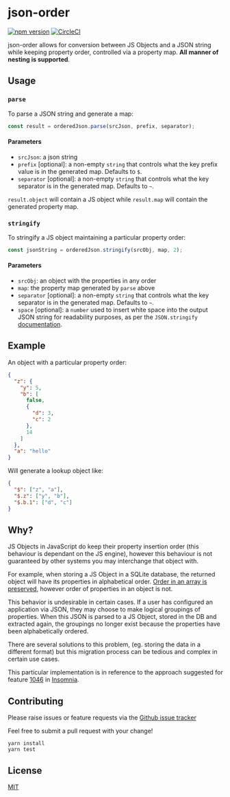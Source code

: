 # json-order

[![npm version](https://badge.fury.io/js/json-order.svg)](https://badge.fury.io/js/json-order) [![CircleCI](https://circleci.com/gh/develohpanda/json-order.svg?style=svg)](https://circleci.com/gh/develohpanda/json-order)

json-order allows for conversion between JS Objects and a JSON string while keeping property order, controlled via a property map. **All manner of nesting is supported**.

## Usage

### `parse`
To parse a JSON string and generate a map:
```js
const result = orderedJson.parse(srcJson, prefix, separator);
```
#### Parameters
- `srcJson`: a json string
- `prefix` [optional]: a non-empty `string` that controls what the key prefix value is in the generated map. Defaults to `$`.
- `separator` [optional]: a non-empty `string` that controls what the key separator is in the generated map. Defaults to `~`.

`result.object` will contain a JS object while `result.map` will contain the generated property map.

### `stringify`

To stringify a JS object maintaining a particular property order:
```js
const jsonString = orderedJson.stringify(srcObj, map, 2);
```

#### Parameters
- `srcObj`: an object with the properties in any order
- `map`: the property map generated by `parse` above
- `separator` [optional]: a non-empty `string` that controls what the key separator is in the generated map. Defaults to `~`.
- `space` [optional]: a `number` used to insert white space into the output JSON string for readability purposes, as per the `JSON.stringify` [documentation](https://developer.mozilla.org/en-US/docs/Web/JavaScript/Reference/Global_Objects/JSON/stringify#Parameters).

## Example

An object with a particular property order:
```json
{
  "z": {
    "y": 5,
    "b": [
      false,
      {
        "d": 3,
        "c": 2
      },
      14
    ]
  },
  "a": "hello"
}
```

Will generate a lookup object like:
```json
{
  "$": ["z", "a"],
  "$.z": ["y", "b"],
  "$.b.1": ["d", "c"]
}
```

## Why?

JS Objects in JavaScript do keep their property insertion order (this behaviour is dependant on the JS engine), however this behaviour is not guaranteed by other systems you may interchange that object with.

For example, when storing a JS Object in a SQLite database, the returned object will have its properties in alphabetical order. [Order in an array is preserved](https://stackoverflow.com/a/7214312), however order of properties in an object is not.

This behavior is undesirable in certain cases. If a user has configured an application via JSON, they may choose to make logical groupings of properties. When this JSON is parsed to a JS Object, stored in the DB and extracted again, the groupings no longer exist because the properties have been alphabetically ordered.

There are several solutions to this problem, (eg. storing the data in a different format) but this migration process can be tedious and complex in certain use cases.

This particular implementation is in reference to the approach suggested for feature [1046](https://github.com/getinsomnia/insomnia/issues/1046#issuecomment-486419705) in [Insomnia](https://github.com/getinsomnia/insomnia).

## Contributing
Please raise issues or feature requests via the [Github issue tracker](https://github.com/develohpanda/json-order/issues?q=is%3Aissue+is%3Aopen+sort%3Aupdated-desc)

Feel free to submit a pull request with your change!

```
yarn install
yarn test
```

## License

[MIT](LICENSE)